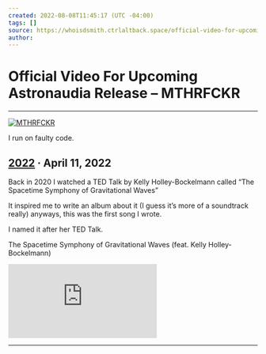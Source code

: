 ```yaml
---
created: 2022-08-08T11:45:17 (UTC -04:00)
tags: []
source: https://whoisdsmith.ctrlaltback.space/official-video-for-upcoming-astronaudia-release/
author: 
---
```


# Official Video For Upcoming Astronaudia Release – MTHRFCKR

---
[![MTHRFCKR](https://whoisdsmith.ctrlaltback.space/wp-content/uploads/2022/03/cropped-eb54cc2c-b17e-423e-a2a8-a7359d5f8e82.png)](https://whoisdsmith.ctrlaltback.space/)

I run on faulty code.

## [2022](https://whoisdsmith.ctrlaltback.space/category/2022/) · April 11, 2022

Back in 2020 I watched a TED Talk by Kelly Holley-Bockelmann called “The Spacetime Symphony of Gravitational Waves”

It inspired me to write an album about it (I guess it’s more of a soundtrack really) anyways, this was the first song I wrote.

I named it after her TED Talk.

The Spacetime Symphony of Gravitational Waves (feat. Kelly Holley-Bockelmann)

<iframe title="The Spacetime Symphony of Gravitational Waves (feat. Kelly Holley-Bockelmann)" src="https://www.youtube.com/embed/KLGPCxQkfTA?feature=oembed" frameborder="0" allow="accelerometer; autoplay; clipboard-write; encrypted-media; gyroscope; picture-in-picture" allowfullscreen="" id="fitvid0"></iframe>

___

